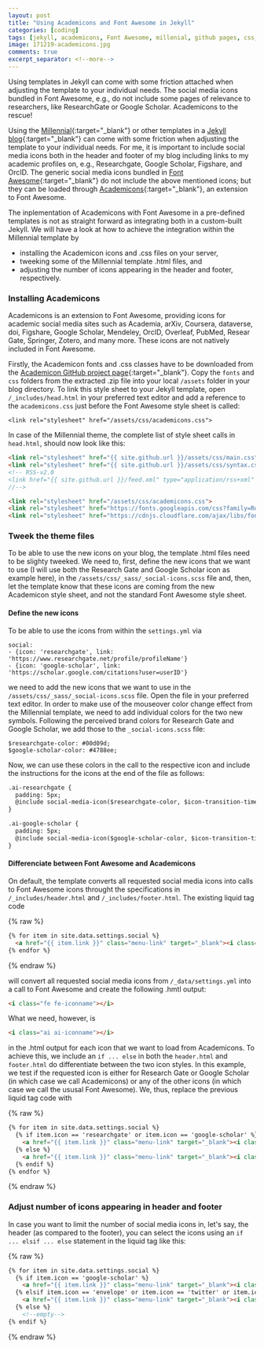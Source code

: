 ```yaml
---
layout: post
title: "Using Academicons and Font Awesome in Jekyll"
categories: [coding]
tags: [jekyll, academicons, Font Awesome, millenial, github pages, css, scss, social media, windows]
image: 171219-academicons.jpg
comments: true
excerpt_separator: <!--more-->
---
```


<p class="intro"><span class="dropcap">U</span>sing templates in Jekyll can come with some friction attached when adjusting the template to your individual needs. The social media icons bundled in Font Awesome, e.g., do not include some pages of relevance to researchers, like ResearchGate or Google Scholar. Academicons to the rescue!</p>

<!--more-->

Using the [Millennial](https://github.com/LeNPaul/Millennial){:target="_blank"} or other templates in a [Jekyll blog](https://jekyllrb.com/){:target="_blank"} can come with some friction when adjusting the template to your individual needs. For me, it is important to include social media icons both in the header and footer of my blog including links to my academic profiles on, e.g., Researchgate, Google Scholar, Figshare, and OrcID. The generic social media icons bundled in [Font Awesome](http://fontawesome.io/){:target="_blank"} do not include the above mentioned icons; but they can be loaded through [Academicons](http://jpswalsh.github.io/academicons/){:target="_blank"}, an extension to Font Awesome.

The inplementation of Academicons with Font Awesome in a pre-defined templates is not as straight forward as integrating both in a custom-built Jekyll. We will have a look at how to achieve the integration within the Millennial template by 

* installing the Academicon icons and .css files on your server, 
* tweeking some of the Millennial template .html files, and 
* adjusting the number of icons appearing in the header and footer, respectively.

### Installing Academicons
Academicons is an extension to Font Awesome, providing icons for academic social media sites such as Academia, arXiv, Coursera, dataverse, doi, Figshare, Google Scholar, Mendeley, OrcID, Overleaf, PubMed, Resear Gate, Springer, Zotero, and many more. These icons are not natively included in Font Awesome. 

Firstly, the Academicon fonts and .css classes have to be downloaded from the [Academicon GitHub project page](http://jpswalsh.github.io/academicons/){:target="_blank"}. Copy the `fonts` and `css` folders from the extracted .zip file into your local `/assets` folder in your blog directory. To link this style sheet to your Jekyll template, open `/_includes/head.html` in your preferred text editor and add a reference to the `academicons.css` just before the Font Awesome style sheet is called:

```
<link rel="stylesheet" href="/assets/css/academicons.css">
```

In case of the Millennial theme, the complete list of style sheet calls in `head.html`, should now look like this:

```html
<link rel="stylesheet" href="{{ site.github.url }}/assets/css/main.css">
<link rel="stylesheet" href="{{ site.github.url }}/assets/css/syntax.css">
<!-- RSS-v2.0
<link href="{{ site.github.url }}/feed.xml" type="application/rss+xml" rel="alternate" title="{{ site.data.settings.title }} | {{ site.data.settings.tagline }}"/>
//-->

<link rel="stylesheet" href="/assets/css/academicons.css">
<link rel="stylesheet" href="https://fonts.googleapis.com/css?family=Roboto|Source+Code+Pro">
<link rel="stylesheet" href="https://cdnjs.cloudflare.com/ajax/libs/font-awesome/4.6.3/css/font-awesome.min.css">
```

### Tweek the theme files
To be able to use the new icons on your blog, the template .html files need to be slighty tweeked. We need to, first, define the new icons that we want to use (I will use both the Research Gate and Google Scholar icon as example here), in the `/assets/css/_sass/_social-icons.scss` file and, then, let the template know that these icons are coming from the new Academicon style sheet, and not the standard Font Awesome style sheet. 

#### Define the new icons
To be able to use the icons from within the `settings.yml` via

```
social:
- {icon: 'researchgate', link: 'https://www.researchgate.net/profile/profileName'}
- {icon: 'google-scholar', link: 'https://scholar.google.com/citations?user=userID'}
```

we need to add the new icons that we want to use in the `/assets/css/_sass/_social-icons.scss` file. Open the file in your preferred text editor. In order to make use of the mouseover color change effect from the Millennial template, we need to add individual colors for the two new symbols. Following the perceived brand colors for Research Gate and Google Scholar, we add those to the `_social-icons.scss` file:

```
$researchgate-color: #00d09d;
$google-scholar-color: #4788ee;
``` 

Now, we can use these colors in the call to the respective icon and include the instructions for the icons at the end of the file as follows:

```html
.ai-researchgate {
  padding: 5px;
  @include social-media-icon($researchgate-color, $icon-transition-time);
}

.ai-google-scholar {
  padding: 5px;
  @include social-media-icon($google-scholar-color, $icon-transition-time);
}
```

#### Differenciate between Font Awesome and Academicons
On default, the template converts all requested social media icons into calls to Font Awesome icons throught the specifications in `/_includes/header.html` and `/_includes/footer.html`. The existing liquid tag code 

{% raw %}
```html
{% for item in site.data.settings.social %}
  <a href="{{ item.link }}" class="menu-link" target="_blank"><i class="fa fa-{{ item.icon }}" aria-hidden="true"></i></a>
{% endfor %}
```
{% endraw %}

will convert all requested social media icons from `/_data/settings.yml` into a call to Font Awesome and create the following .hmtl output:

```html
<i class="fe fe-iconname"></i>
```

What we need, however, is 

```html
<i class="ai ai-iconname"></i>
```

in the .html output for each icon that we want to load from Academicons. To achieve this, we include an `if ... else` in both the `header.html` and `footer.html` do differentiate between the two icon styles. In this example, we test if the requested icon is either for Research Gate or Google Scholar (in which case we call Academicons) or any of the other icons (in which case we call the ususal Font Awesome). We, thus, replace the previous liquid tag code with 

{% raw %}
```html
{% for item in site.data.settings.social %}
  {% if item.icon == 'researchgate' or item.icon == 'google-scholar' %}
    <a href="{{ item.link }}" class="menu-link" target="_blank"><i class="ai ai-{{ item.icon }}" aria-hidden="true"></i></a>
  {% else %}
    <a href="{{ item.link }}" class="menu-link" target="_blank"><i class="fa fa-{{ item.icon }}" aria-hidden="true"></i></a>
  {% endif %}
{% endfor %}
```
{% endraw %}


### Adjust number of icons appearing in header and footer
In case you want to limit the number of social media icons in, let's say, the header (as compared to the footer), you can select the icons using an `if ... elsif ... else` statement in the liquid tag like this:

{% raw %}
```html
{% for item in site.data.settings.social %}
  {% if item.icon == 'google-scholar' %}
    <a href="{{ item.link }}" class="menu-link" target="_blank"><i class="ai ai-{{ item.icon }}" aria-hidden="true"></i></a>
  {% elsif item.icon == 'envelope' or item.icon == 'twitter' or item.icon == 'github' %}
    <a href="{{ item.link }}" class="menu-link" target="_blank"><i class="fa fa-{{ item.icon }}" aria-hidden="true"></i></a>
  {% else %}
    <!--empty-->
{% endif %}
```
{% endraw %}